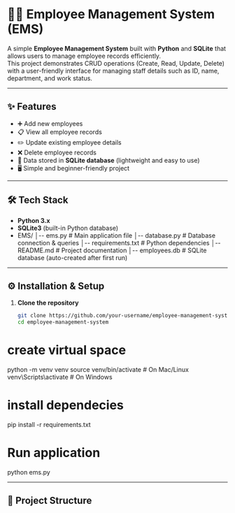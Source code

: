 # 🧑‍💼 Employee Management System (EMS)

A simple **Employee Management System** built with **Python** and **SQLite** that allows users to manage employee records efficiently.  
This project demonstrates CRUD operations (Create, Read, Update, Delete) with a user-friendly interface for managing staff details such as ID, name, department, and work status.

---

## ✨ Features

- ➕ Add new employees  
- 📋 View all employee records  
- ✏️ Update existing employee details  
- ❌ Delete employee records  
- 💾 Data stored in **SQLite database** (lightweight and easy to use)  
- 🖥️ Simple and beginner-friendly project  

---

## 🛠️ Tech Stack

- **Python 3.x**
- **SQLite3** (built-in Python database)
- EMS/
│-- ems.py # Main application file
│-- database.py # Database connection & queries
│-- requirements.txt # Python dependencies
│-- README.md # Project documentation
│-- employees.db # SQLite database (auto-created after first run)

---

## ⚙️ Installation & Setup

1. **Clone the repository**
   ```bash
   git clone https://github.com/your-username/employee-management-system.git
   cd employee-management-system
# create virtual space
python -m venv venv
source venv/bin/activate     # On Mac/Linux
venv\Scripts\activate        # On Windows
# install dependecies
pip install -r requirements.txt

# Run application
python ems.py



---

## 📂 Project Structure

